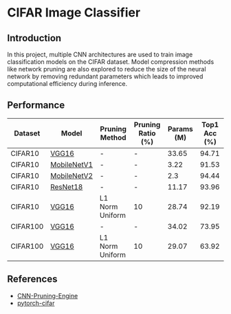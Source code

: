 # CIFAR Image Classifier

## Introduction
In this project, multiple CNN architectures are used to train image classification models on the CIFAR dataset. Model compression methods like network pruning are also explored to reduce the size of the neural network by removing redundant parameters which leads to improved computational efficiency during inference.

## Performance
|  Dataset  |   Model   | Pruning Method | Pruning Ratio (%) | Params (M) | Top1 Acc (%) |
|-----------|-----------|----------------|-------------------|------------|--------------|
|  CIFAR10  |[VGG16](Model_Details/vgg16_details.md)             |  -                |  -  | 33.65 | 94.71 |
|  CIFAR10  |[MobileNetV1](Model_Details/mobilenetv1_details.md) |  -                |  -  | 3.22  | 91.53 |
|  CIFAR10  |[MobileNetV2](Model_Details/mobilenetv2_details.md) |  -                |  -  | 2.3   | 94.44 |
|  CIFAR10  |[ResNet18](Model_Details/resnet18_details.md)       |  -                |  -  | 11.17 | 93.96 |*
|  CIFAR10  |[VGG16](Model_Details/vgg16_details.md)             |  L1 Norm Uniform  | 10  | 28.74 | 92.19 |
|  CIFAR100 |[VGG16](Model_Details/vgg16_details.md)             |  -                |  -  | 34.02 | 73.95 |
|  CIFAR100 |[VGG16](Model_Details/vgg16_details.md)             |  L1 Norm Uniform  | 10  | 29.07 | 63.92 |

## References
- [CNN-Pruning-Engine](https://github.com/MIC-Laboratory/CNN-Pruning-Engine)
- [pytorch-cifar](https://github.com/kuangliu/pytorch-cifar)

